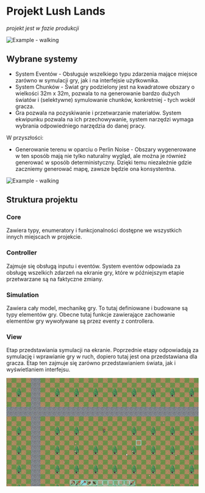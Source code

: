 # Projekt Lush Lands

*projekt jest w fazie produkcji*

![Example - walking](Demo/walking.gif)

## Wybrane systemy

- System Eventów - Obsługuje wszelkiego typu zdarzenia mające miejsce zarówno w symulacji gry, jak i na interfejsie użytkownika. 
- System Chunków - Świat gry podzielony jest na kwadratowe obszary o wielkości 32m x 32m, pozwala to na generowanie bardzo dużych światów i (selektywne) symulowanie chunków, konkretniej - tych wokół gracza.
- Gra pozwala na pozyskiwanie i przetwarzanie materiałów. System ekwipunku pozwala na ich przechowywanie, system narzędzi wymaga wybrania odpowiedniego narzędzia do danej pracy. 

W przyszłości:
- Generowanie terenu w oparciu o Perlin Noise - Obszary wygenerowane w ten sposób mają nie tylko naturalny wygląd, ale można je również generować w sposób deterministyczny. Dzięki temu niezależnie gdzie zaczniemy generować mapę, zawsze będzie ona konsystentna. 

![Example - walking](Demo/tree_chopping.gif)

## Struktura projektu

### Core
Zawiera typy, enumeratory i funkcjonalności dostępne we wszystkich innych miejscach w projekcie. 

### Controller
Zajmuje się obsługą inputu i eventów. 
System eventów odpowiada za obsługę wszelkich zdarzeń na ekranie gry, które w późniejszym etapie przetwarzane są na faktyczne zmiany.

### Simulation
Zawiera cały model, mechanikę gry. To tutaj definiowane i budowane są typy elementów gry. Obecne tutaj funkcje zawierające zachowanie elementów gry wywoływane są przez eventy z controllera. 

### View
Etap przedstawiania symulacji na ekranie. Poprzednie etapy odpowiadają za symulację i wprawianie gry w ruch, dopiero tutaj jest ona przedstawiana dla gracza. Etap ten zajmuje się zarówno przedstawianiem świata, jak i wyświetlaniem interfejsu. 

![Example - walking](Demo/crafting.gif)

